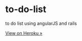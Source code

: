 to-do-list
==========

to do list using angularJS and rails


[View on Heroku &raquo;](http://to-do-ta-da.herokuapp.com/)